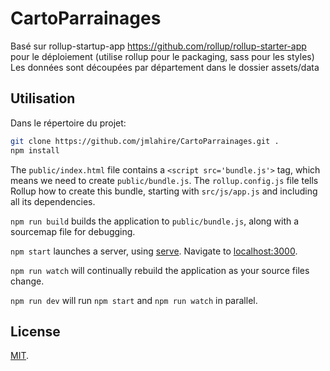 # CartoParrainages

Basé sur rollup-startup-app https://github.com/rollup/rollup-starter-app pour le déploiement (utilise rollup pour le packaging, sass pour les styles)
Les données sont découpées par département dans le dossier assets/data

## Utilisation


Dans le répertoire du projet: 

```bash
git clone https://github.com/jmlahire/CartoParrainages.git .
npm install

```

The `public/index.html` file contains a `<script src='bundle.js'>` tag, which means we need to create `public/bundle.js`. The `rollup.config.js` file tells Rollup how to create this bundle, starting with `src/js/app.js` and including all its dependencies.

`npm run build` builds the application to `public/bundle.js`, along with a sourcemap file for debugging.

`npm start` launches a server, using [serve](https://github.com/zeit/serve). Navigate to [localhost:3000](http://localhost:3000).

`npm run watch` will continually rebuild the application as your source files change.

`npm run dev` will run `npm start` and `npm run watch` in parallel.

## License

[MIT](LICENSE).
